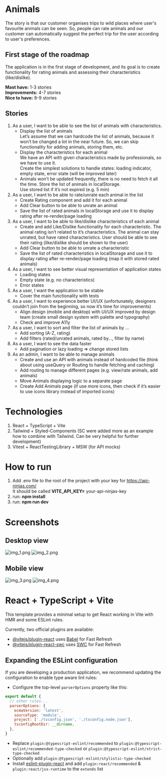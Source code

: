 # Animals
The story is that our customer organises trips to wild places where user's favourite animals can be seen. So, people can rate animals and our customer can automatically suggest the perfect trip for the user according to user's preferences.

## First stage of the roadmap
The application is in the first stage of development, and its goal is to create functionality for rating animals and assessing their characteristics (like/dislike).

**Mast have:** 1-3 stories\
**Improvements:** 4-7 stories\
**Nice to have:** 8-9 stories

## Stories
1. As a user, I want to be able to see the list of animals with characteristics.
   - Display the list of animals\
     Let’s assume that we can hardcode the list of animals, because it won’t be changed a lot in the near future. So, we can skip functionality for adding animals, storing them, etc.
   - Display the characteristics for each animal\
     We have an API with given characteristics made by professionals, so we have to use it.\
     Create the simplest solutions to handle states: loading indicator, empty state, error state (will be improved later)
   - Animals won’t be updated frequently, there is no need to fetch it all the time.
     Store the list of animals in localStorage.\
     Use stored list if it’s not expired (e.g. 5 min)
2. As a user, I want to be able to rate/unrate each animal in the list
   - Create Rating component and add it for each animal
   - Add Clear button to be able to unrate an animal
   - Save the list of rated animals in localStorage and use it to display rating after re-render/page loading
3. As a user, I want to be able to like/dislike characteristics of each animal
   - Create and add Like/Dislike functionality for each characteristic.
     The animal rating isn’t related to it’s characteristics. The animal can stay unrated, but have rated characteristics.
     User should be able to see their rating (like/dislike should be shown to the user)
   - Add Clear button to be able to unrate a characteristic
   - Save the list of rated characteristics in localStorage and use it to display rating after re-render/page loading (map it with stored rated animals)
4. As a user, I want to see better visual representation of application states
   - Loading states
   - Empty state (e.g. no characteristics)
   - Error states
5. As a user, I want the application to be stable
   - Cover the main functionality with tests
6. As a user, I want to experience better UI/UX (unfortunately, designers couldn’t join from the beginning, so now it’s time for improvements)
   - Align design (mobile and desktop) with UI/UX improved by design team (create small design system with palette and typography)
   - Check and improve A11y
7. As a user, I want to sort and filter the list of animals by …
   - Add sorting (A-Z, rating)
   - Add filters (rated/unrated animals, rated by…, filter by name)
8. As a user, I want to see the data faster
   - Add pagination or lazy loading => change stored lists
9. As an admin, I want to be able to manage animals
   - Create and use an API with animals instead of hardcoded file (think about using useQuery or Routing to handle fetching and caching)
   - Add routing to manage different pages (e.g. view/rate animals, add animals)
   - Move Animals displaying logic to a separate page
   - Create Add Animals page (if use more icons, then check if it’s easier to use icons library instead of imported icons)

# Technologies
1. React + TypeScript + Vite
2. Tailwind + Styled-Components (SC were added more as an example how to combine with Tailwind. Can be very helpful for further development)
3. Vitest + ReactTestingLibrary + MSW (for API mocks)

# How to run
1. Add .env file to the root of the project with your key for https://api-ninjas.com/ \
   It should be called **VITE_API_KEY=** your-api-ninjas-key
2. run: **npm install**
3. run: **npm run dev**

# Screenshots
## Desktop view
![img_1.png](public/img_1.png)
![img_2.png](public/img_2.png)

## Mobile view
![img_3.png](public/img_3.png)
![img_4.png](public/img_4.png)

# React + TypeScript + Vite

This template provides a minimal setup to get React working in Vite with HMR and some ESLint rules.

Currently, two official plugins are available:

- [@vitejs/plugin-react](https://github.com/vitejs/vite-plugin-react/blob/main/packages/plugin-react/README.md) uses [Babel](https://babeljs.io/) for Fast Refresh
- [@vitejs/plugin-react-swc](https://github.com/vitejs/vite-plugin-react-swc) uses [SWC](https://swc.rs/) for Fast Refresh

## Expanding the ESLint configuration

If you are developing a production application, we recommend updating the configuration to enable type aware lint rules:

- Configure the top-level `parserOptions` property like this:

```js
export default {
  // other rules...
  parserOptions: {
    ecmaVersion: 'latest',
    sourceType: 'module',
    project: ['./tsconfig.json', './tsconfig.node.json'],
    tsconfigRootDir: __dirname,
  },
}
```

- Replace `plugin:@typescript-eslint/recommended` to `plugin:@typescript-eslint/recommended-type-checked` or `plugin:@typescript-eslint/strict-type-checked`
- Optionally add `plugin:@typescript-eslint/stylistic-type-checked`
- Install [eslint-plugin-react](https://github.com/jsx-eslint/eslint-plugin-react) and add `plugin:react/recommended` & `plugin:react/jsx-runtime` to the `extends` list
